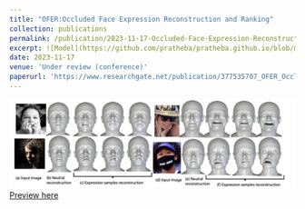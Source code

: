 ```yaml
---
title: "OFER:Occluded Face Expression Reconstruction and Ranking"
collection: publications
permalink: /publication/2023-11-17-Occluded-Face-Expression-Reconstruction-and-Ranking
excerpt: ![Model](https://github.com/pratheba/pratheba.github.io/blob/master/files/OFER.png). Reconstructing a 3D face from a single-view image is inherently challenging, and this difficulty is exacerbated when the image is occluded. Occlusions present numerous challenges, as partial visibility impacts the photometric error, and there can be multiple reconstructions that are consistent with the input. While existing state-of-the-art methods excel at recovering a single shape, they struggle to reconstruct faces under occlusions and cannot sample multiple hypothesis. In this work we propose a new method for 3D face reconstruction of occluded images, based on a conditional denoising diffusion model. Diffusion models standout as a promising solution for generating diverse 3D face reconstructions, thanks to their stochastic sampling nature and ability to model complex distributions. Specifically, we train a diffusion model on the shape and expression parameters of FLAME, conditioned on the image embedding from a face recognition network. This embedding allows to generalize to occluded images from a small supervised and unoccluded training set, enabling diverse reconstructions via the diffusion model. To account for images where the occlusion is not strong, we propose a novel ranking mechanism that selects the best candidate given the set of reconstruction hypothesis'
date: 2023-11-17
venue: 'Under review (conference)'
paperurl: 'https://www.researchgate.net/publication/377535707_OFER_Occluded_face_reconstruction_and_ranking'
---
```

![Model](https://github.com/pratheba/pratheba.github.io/blob/master/files/OFER.png)
[Preview here](https://www.researchgate.net/publication/377535707_OFER_Occluded_face_reconstruction_and_ranking)
